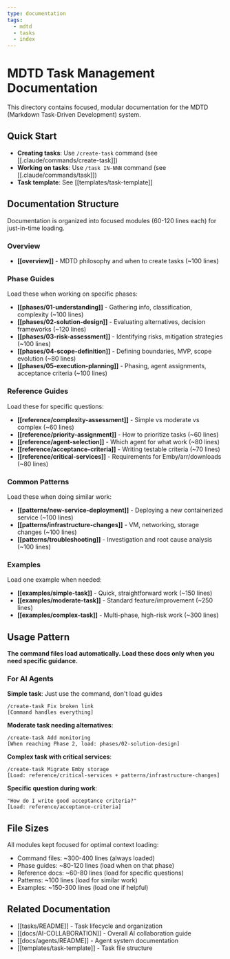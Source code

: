 ```yaml
---
type: documentation
tags:
  - mdtd
  - tasks
  - index
---
```


# MDTD Task Management Documentation

This directory contains focused, modular documentation for the MDTD (Markdown Task-Driven Development) system.

## Quick Start

- **Creating tasks**: Use `/create-task` command (see [[.claude/commands/create-task]])
- **Working on tasks**: Use `/task IN-NNN` command (see [[.claude/commands/task]])
- **Task template**: See [[templates/task-template]]

## Documentation Structure

Documentation is organized into focused modules (60-120 lines each) for just-in-time loading.

### Overview

- **[[overview]]** - MDTD philosophy and when to create tasks (~100 lines)

### Phase Guides

Load these when working on specific phases:

- **[[phases/01-understanding]]** - Gathering info, classification, complexity (~100 lines)
- **[[phases/02-solution-design]]** - Evaluating alternatives, decision frameworks (~120 lines)
- **[[phases/03-risk-assessment]]** - Identifying risks, mitigation strategies (~100 lines)
- **[[phases/04-scope-definition]]** - Defining boundaries, MVP, scope evolution (~80 lines)
- **[[phases/05-execution-planning]]** - Phasing, agent assignments, acceptance criteria (~100 lines)

### Reference Guides

Load these for specific questions:

- **[[reference/complexity-assessment]]** - Simple vs moderate vs complex (~60 lines)
- **[[reference/priority-assignment]]** - How to prioritize tasks (~60 lines)
- **[[reference/agent-selection]]** - Which agent for what work (~80 lines)
- **[[reference/acceptance-criteria]]** - Writing testable criteria (~70 lines)
- **[[reference/critical-services]]** - Requirements for Emby/arr/downloads (~80 lines)

### Common Patterns

Load these when doing similar work:

- **[[patterns/new-service-deployment]]** - Deploying a new containerized service (~100 lines)
- **[[patterns/infrastructure-changes]]** - VM, networking, storage changes (~100 lines)
- **[[patterns/troubleshooting]]** - Investigation and root cause analysis (~100 lines)

### Examples

Load one example when needed:

- **[[examples/simple-task]]** - Quick, straightforward work (~150 lines)
- **[[examples/moderate-task]]** - Standard feature/improvement (~250 lines)
- **[[examples/complex-task]]** - Multi-phase, high-risk work (~300 lines)

## Usage Pattern

**The command files load automatically. Load these docs only when you need specific guidance.**

### For AI Agents

**Simple task**: Just use the command, don't load guides
```
/create-task Fix broken link
[Command handles everything]
```

**Moderate task needing alternatives**:
```
/create-task Add monitoring
[When reaching Phase 2, load: phases/02-solution-design]
```

**Complex task with critical services**:
```
/create-task Migrate Emby storage
[Load: reference/critical-services + patterns/infrastructure-changes]
```

**Specific question during work**:
```
"How do I write good acceptance criteria?"
[Load: reference/acceptance-criteria]
```

## File Sizes

All modules kept focused for optimal context loading:

- Command files: ~300-400 lines (always loaded)
- Phase guides: ~80-120 lines (load when on that phase)
- Reference docs: ~60-80 lines (load for specific questions)
- Patterns: ~100 lines (load for similar work)
- Examples: ~150-300 lines (load one if helpful)

## Related Documentation

- [[tasks/README]] - Task lifecycle and organization
- [[docs/AI-COLLABORATION]] - Overall AI collaboration guide
- [[docs/agents/README]] - Agent system documentation
- [[templates/task-template]] - Task file structure

